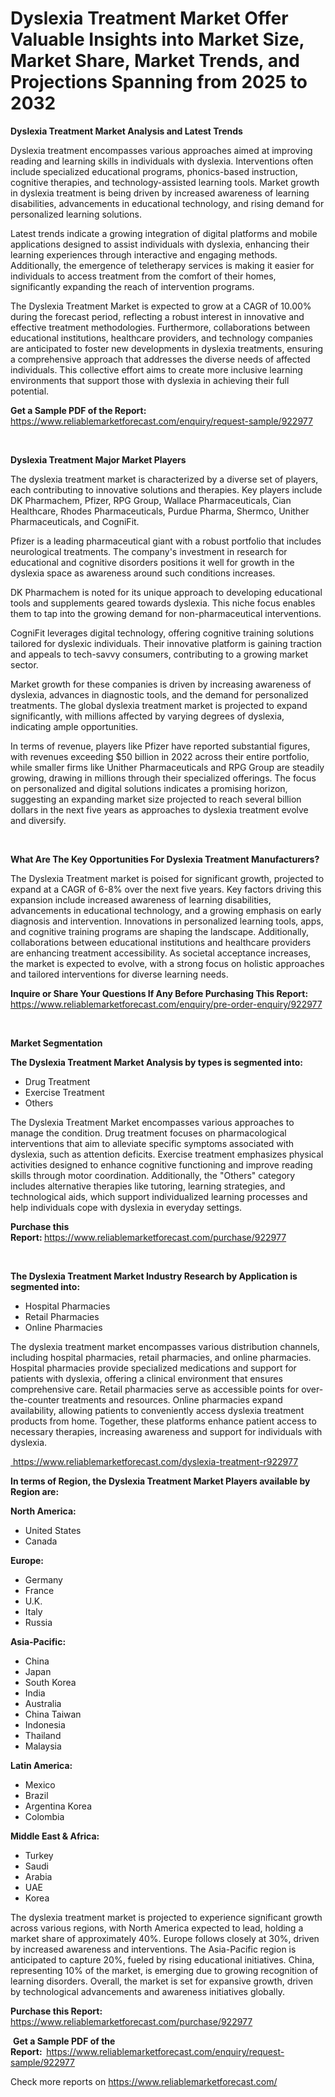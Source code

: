<p><h1>Dyslexia Treatment Market Offer Valuable Insights into Market Size, Market Share, Market Trends, and Projections Spanning from 2025 to 2032</h1></p><p><strong>Dyslexia Treatment Market Analysis and Latest Trends</strong></p>
<p><p>Dyslexia treatment encompasses various approaches aimed at improving reading and learning skills in individuals with dyslexia. Interventions often include specialized educational programs, phonics-based instruction, cognitive therapies, and technology-assisted learning tools. Market growth in dyslexia treatment is being driven by increased awareness of learning disabilities, advancements in educational technology, and rising demand for personalized learning solutions. </p><p>Latest trends indicate a growing integration of digital platforms and mobile applications designed to assist individuals with dyslexia, enhancing their learning experiences through interactive and engaging methods. Additionally, the emergence of teletherapy services is making it easier for individuals to access treatment from the comfort of their homes, significantly expanding the reach of intervention programs.</p><p>The Dyslexia Treatment Market is expected to grow at a CAGR of 10.00% during the forecast period, reflecting a robust interest in innovative and effective treatment methodologies. Furthermore, collaborations between educational institutions, healthcare providers, and technology companies are anticipated to foster new developments in dyslexia treatments, ensuring a comprehensive approach that addresses the diverse needs of affected individuals. This collective effort aims to create more inclusive learning environments that support those with dyslexia in achieving their full potential.</p></p>
<p><strong>Get a Sample PDF of the Report:&nbsp;</strong> <a href="https://www.reliablemarketforecast.com/enquiry/request-sample/922977?utm_campaign=2753&utm_medium=2&utm_source=Github&utm_content=ia&utm_term=05032025&utm_id=dyslexia-treatment">https://www.reliablemarketforecast.com/enquiry/request-sample/922977</a></p>
<p>&nbsp;</p>
<p><strong>Dyslexia Treatment Major Market Players</strong></p>
<p><p>The dyslexia treatment market is characterized by a diverse set of players, each contributing to innovative solutions and therapies. Key players include DK Pharmachem, Pfizer, RPG Group, Wallace Pharmaceuticals, Cian Healthcare, Rhodes Pharmaceuticals, Purdue Pharma, Shermco, Unither Pharmaceuticals, and CogniFit.</p><p>Pfizer is a leading pharmaceutical giant with a robust portfolio that includes neurological treatments. The company's investment in research for educational and cognitive disorders positions it well for growth in the dyslexia space as awareness around such conditions increases.</p><p>DK Pharmachem is noted for its unique approach to developing educational tools and supplements geared towards dyslexia. This niche focus enables them to tap into the growing demand for non-pharmaceutical interventions.</p><p>CogniFit leverages digital technology, offering cognitive training solutions tailored for dyslexic individuals. Their innovative platform is gaining traction and appeals to tech-savvy consumers, contributing to a growing market sector.</p><p>Market growth for these companies is driven by increasing awareness of dyslexia, advances in diagnostic tools, and the demand for personalized treatments. The global dyslexia treatment market is projected to expand significantly, with millions affected by varying degrees of dyslexia, indicating ample opportunities.</p><p>In terms of revenue, players like Pfizer have reported substantial figures, with revenues exceeding $50 billion in 2022 across their entire portfolio, while smaller firms like Unither Pharmaceuticals and RPG Group are steadily growing, drawing in millions through their specialized offerings. The focus on personalized and digital solutions indicates a promising horizon, suggesting an expanding market size projected to reach several billion dollars in the next five years as approaches to dyslexia treatment evolve and diversify.</p></p>
<p>&nbsp;</p>
<p><strong>What Are The Key Opportunities For Dyslexia Treatment Manufacturers?</strong></p>
<p><p>The Dyslexia Treatment market is poised for significant growth, projected to expand at a CAGR of 6-8% over the next five years. Key factors driving this expansion include increased awareness of learning disabilities, advancements in educational technology, and a growing emphasis on early diagnosis and intervention. Innovations in personalized learning tools, apps, and cognitive training programs are shaping the landscape. Additionally, collaborations between educational institutions and healthcare providers are enhancing treatment accessibility. As societal acceptance increases, the market is expected to evolve, with a strong focus on holistic approaches and tailored interventions for diverse learning needs.</p></p>
<p><strong>Inquire or Share Your Questions If Any Before Purchasing This Report:</strong> <a href="https://www.reliablemarketforecast.com/enquiry/pre-order-enquiry/922977?utm_campaign=2753&utm_medium=2&utm_source=Github&utm_content=ia&utm_term=05032025&utm_id=dyslexia-treatment">https://www.reliablemarketforecast.com/enquiry/pre-order-enquiry/922977</a></p>
<p>&nbsp;</p>
<p><strong>Market Segmentation</strong></p>
<p><strong>The Dyslexia Treatment Market Analysis by types is segmented into:</strong></p>
<p><ul><li>Drug Treatment</li><li>Exercise Treatment</li><li>Others</li></ul></p>
<p><p>The Dyslexia Treatment Market encompasses various approaches to manage the condition. Drug treatment focuses on pharmacological interventions that aim to alleviate specific symptoms associated with dyslexia, such as attention deficits. Exercise treatment emphasizes physical activities designed to enhance cognitive functioning and improve reading skills through motor coordination. Additionally, the "Others" category includes alternative therapies like tutoring, learning strategies, and technological aids, which support individualized learning processes and help individuals cope with dyslexia in everyday settings.</p></p>
<p><strong>Purchase this Report:&nbsp;</strong><a href="https://www.reliablemarketforecast.com/purchase/922977?utm_campaign=2753&utm_medium=2&utm_source=Github&utm_content=ia&utm_term=05032025&utm_id=dyslexia-treatment">https://www.reliablemarketforecast.com/purchase/922977</a></p>
<p>&nbsp;</p>
<p><strong>The Dyslexia Treatment Market Industry Research by Application is segmented into:</strong></p>
<p><ul><li>Hospital Pharmacies</li><li>Retail Pharmacies</li><li>Online Pharmacies</li></ul></p>
<p><p>The dyslexia treatment market encompasses various distribution channels, including hospital pharmacies, retail pharmacies, and online pharmacies. Hospital pharmacies provide specialized medications and support for patients with dyslexia, offering a clinical environment that ensures comprehensive care. Retail pharmacies serve as accessible points for over-the-counter treatments and resources. Online pharmacies expand availability, allowing patients to conveniently access dyslexia treatment products from home. Together, these platforms enhance patient access to necessary therapies, increasing awareness and support for individuals with dyslexia.</p></p>
<p><a href="https://www.reliablemarketforecast.com/dyslexia-treatment-r922977?utm_campaign=2753&utm_medium=2&utm_source=Github&utm_content=ia&utm_term=05032025&utm_id=dyslexia-treatment">&nbsp;https://www.reliablemarketforecast.com/dyslexia-treatment-r922977</a></p>
<p><strong>In terms of Region, the Dyslexia Treatment Market Players available by Region are:</strong></p>
<p>
    <p> <strong> North America: </strong>
        <ul>
            <li>United States</li>
            <li>Canada</li>
        </ul>
        </p> 
    <p> <strong> Europe: </strong>
        <ul>
            <li>Germany</li>
            <li>France</li>
            <li>U.K.</li>
            <li>Italy</li>
            <li>Russia</li>
        </ul>
        </p> 
    <p> <strong> Asia-Pacific: </strong>
        <ul>
            <li>China</li>
            <li>Japan</li>
            <li>South Korea</li>
            <li>India</li>
            <li>Australia</li>
            <li>China Taiwan</li>
            <li>Indonesia</li>
            <li>Thailand</li>
            <li>Malaysia</li>
        </ul>
        </p> 
    <p> <strong> Latin America: </strong>
        <ul>
            <li>Mexico</li>
            <li>Brazil</li>
            <li>Argentina Korea</li>
            <li>Colombia</li>
        </ul>
        </p> 
    <p> <strong> Middle East & Africa: </strong>
        <ul>
            <li>Turkey</li>
            <li>Saudi</li>
            <li>Arabia</li>
            <li>UAE</li>
            <li>Korea</li>
        </ul>
    </p>
    </p>
<p><p>The dyslexia treatment market is projected to experience significant growth across various regions, with North America expected to lead, holding a market share of approximately 40%. Europe follows closely at 30%, driven by increased awareness and interventions. The Asia-Pacific region is anticipated to capture 20%, fueled by rising educational initiatives. China, representing 10% of the market, is emerging due to growing recognition of learning disorders. Overall, the market is set for expansive growth, driven by technological advancements and awareness initiatives globally.</p></p>
<p><strong>Purchase this Report: </strong><a href="https://www.reliablemarketforecast.com/purchase/922977?utm_campaign=2753&utm_medium=2&utm_source=Github&utm_content=ia&utm_term=05032025&utm_id=dyslexia-treatment">https://www.reliablemarketforecast.com/purchase/922977</a></p>
<p>&nbsp;<strong>Get a Sample PDF of the Report:&nbsp;&nbsp;</strong><a href="https://www.reliablemarketforecast.com/enquiry/request-sample/922977?utm_campaign=2753&utm_medium=2&utm_source=Github&utm_content=ia&utm_term=05032025&utm_id=dyslexia-treatment">https://www.reliablemarketforecast.com/enquiry/request-sample/922977</a></p>
<p><strong></strong></p>
<p>Check more reports on <a href="https://www.reliablemarketforecast.com/?utm_campaign=2753&utm_medium=2&utm_source=Github&utm_content=ia&utm_term=05032025&utm_id=dyslexia-treatment">https://www.reliablemarketforecast.com/</a></p>